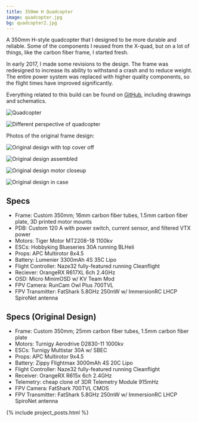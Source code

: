 ```yaml
---
title: 350mm H Quadcopter
image: quadcopter.jpg
bg: quadcopter2.jpg
---
```


A 350mm H-style quadcopter that I designed to be more durable and reliable. Some of the components I reused from the X-quad, but on a lot of things, like the carbon fiber frame, I started fresh.

In early 2017, I made some revisions to the design. The frame was redesigned to increase its ability to withstand a crash and to reduce weight. The entire power system was replaced with higher quality components, so the flight times have improved significantly.

Everything related to this build can be found on [GitHub](https://github.com/codeThatThinks/Quadcopter), including drawings and schematics.

![Quadcopter](quadcopter.jpg)

![Different perspective of quadcopter](quadcopter2.jpg)

Photos of the original frame design:

![Original design with top cover off](old-quadcopter.jpg)

![Original design assembled](old-assembled.jpg)

![Original design motor closeup](old-motor.jpg)

![Original design in case](old-in-case.jpg)

## Specs

* Frame: Custom 350mm; 16mm carbon fiber tubes, 1.5mm carbon fiber plate, 3D printed motor mounts
* PDB: Custom 120 A with power switch, current sensor, and filtered VTX power
* Motors: Tiger Motor MT2208-18 1100kv
* ESCs: Hobbyking Blueseries 30A running BLHeli
* Props: APC Multirotor 8x4.5
* Battery: Lumenier 3300mAh 4S 35C Lipo
* Flight Controller: Naze32 fully-featured running Cleanflight
* Reciever: OrangeRX R617XL 6ch 2.4GHz
* OSD: Micro MinimOSD w/ KV Team Mod
* FPV Camera: RunCam Owl Plus 700TVL
* FPV Transmitter: FatShark 5.8GHz 250mW w/ ImmersionRC LHCP SpiroNet antenna

## Specs (Original Design)

* Frame: Custom 350mm; 25mm carbon fiber tubes, 1.5mm carbon fiber plate
* Motors: Turnigy Aerodrive D2830-11 1000kv
* ESCs: Turnigy Multistar 30A w/ SBEC
* Props: APC Multirotor 9x4.5
* Battery: Zippy Flightmax 3000mAh 4S 20C Lipo
* Flight Controller: Naze32 fully-featured running Cleanflight
* Receiver: OrangeRX R615x 6ch 2.4GHz
* Telemetry: cheap clone of 3DR Telemetry Module 915mHz
* FPV Camera: FatShark 700TVL CMOS
* FPV Transmitter: FatShark 5.8GHz 250mW w/ ImmersionRC LHCP SpiroNet antenna

{% include project_posts.html %}
